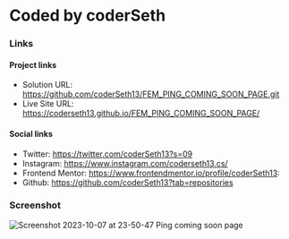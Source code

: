 # Coded by coderSeth

### Links

#### Project links

- Solution URL: https://github.com/coderSeth13/FEM_PING_COMING_SOON_PAGE.git
- Live Site URL: https://coderseth13.github.io/FEM_PING_COMING_SOON_PAGE/

#### Social links

- Twitter: https://twitter.com/coderSeth13?s=09
- Instagram: https://www.instagram.com/coderseth13.cs/
- Frontend Mentor: https://www.frontendmentor.io/profile/coderSeth13:
- Github: https://github.com/coderSeth13?tab=repositories

### Screenshot
![Screenshot 2023-10-07 at 23-50-47 Ping coming soon page](https://github.com/coderSeth13/FEM_PING_COMING_SOON_PAGE/assets/145410639/c60f5ea0-f4f7-4771-8687-7be634f778f3)
